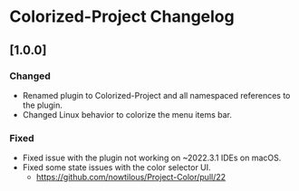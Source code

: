 <!-- Keep a Changelog guide -> https://keepachangelog.com -->

# Colorized-Project Changelog

## [1.0.0]

### Changed

- Renamed plugin to Colorized-Project and all namespaced references to the plugin.
- Changed Linux behavior to colorize the menu items bar.

### Fixed

- Fixed issue with the plugin not working on ~2022.3.1 IDEs on macOS.
- Fixed some state issues with the color selector UI. 
  - https://github.com/nowtilous/Project-Color/pull/22
